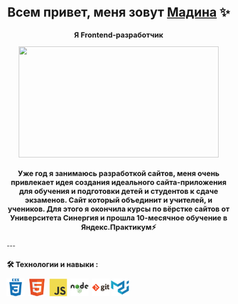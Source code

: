 <h1 align="center">Всем привет, меня зовут <a href="https://github.com/BikteevaMadina/" target="_blank">Мадина</a> ✨
<h3 align="center">Я Frontend-разработчик</h3>
<div align="center">
  <img src="https://media.giphy.com/media/73kKE9yqx9gSZDaB2e/giphy.gif" width="450" height="250">
</div>
  <h3 align="center">Уже год я занимаюсь разработкой сайтов, меня очень привлекает идея создания идеального сайта-приложения для обучения и подготовки детей и студентов к сдаче экзаменов. Сайт который объединит и учителей, и учеников. Для этого я окончила курсы по вёрстке сайтов от Университета Синергия и прошла 10-месячное обучение в Яндекс.Практикум⚡</h3>
---

### :hammer_and_wrench: Технологии и навыки :
<div>
  <img src="https://github.com/devicons/devicon/blob/master/icons/css3/css3-plain-wordmark.svg"  title="CSS3" alt="CSS" width="40" height="40"/>&nbsp;
  <img src="https://github.com/devicons/devicon/blob/master/icons/html5/html5-original.svg" title="HTML5" alt="HTML" width="40" height="40"/>&nbsp;
  <img src="https://github.com/devicons/devicon/blob/master/icons/javascript/javascript-original.svg" title="JavaScript" alt="JavaScript" width="40" height="40"/>&nbsp;
   <img src="https://github.com/devicons/devicon/blob/master/icons/nodejs/nodejs-original-wordmark.svg" title="NodeJS" alt="NodeJS" width="40" height="40"/>&nbsp;
  <img src="https://github.com/devicons/devicon/blob/master/icons/git/git-original-wordmark.svg" title="Git" **alt="Git" width="40" height="40"/>
<img src="https://github.com/devicons/devicon/blob/master/icons/materialui/materialui-original.svg" title="Material UI" alt="Material UI" width="40" height="40"/>&nbsp;
</div>

<!--
**BikteevaMadina/BikteevaMadina** is a ✨ _special_ ✨ repository because its `README.md` (this file) appears on your GitHub profile.

Here are some ideas to get you started:

- 🔭 I’m currently working on ...
- 🌱 I’m currently learning ...
- 👯 I’m looking to collaborate on ...
- 🤔 I’m looking for help with ...
- 💬 Ask me about ...
- 📫 How to reach me: ...
- 😄 Pronouns: ...
- ⚡ Fun fact: ...
-->
